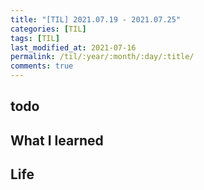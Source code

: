 ```yaml
---
title: "[TIL] 2021.07.19 - 2021.07.25"
categories: [TIL]
tags: [TIL]
last_modified_at: 2021-07-16
permalink: /til/:year/:month/:day/:title/
comments: true
---
```


## todo

## What I learned

## Life
